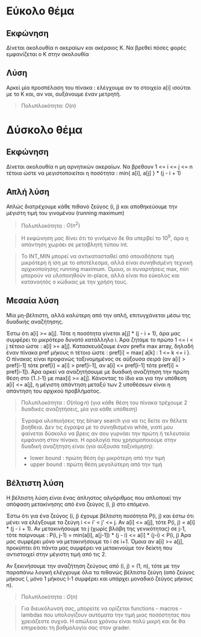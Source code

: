# Εύκολο θέμα 
## Εκφώνηση
Δίνεται ακολουθία n ακεραίων και ακέραιος Κ.  Nα βρεθεί πόσες φορές εμφανίζεται
ο Κ στην ακολουθία

## Λύση
Αρκεί μία προσπέλαση του πίνακα : ελέγχουμε αν το στοιχείο a[i] ισούται με το K
και,  αν ναι,  αυξάνουμε έναν μετρητή.

> Πολυπλοκότητα: $O(n)$

# Δύσκολο θέμα
## Εκφώνηση
Δίνεται ακολουθία n μη αρνητικών ακεραίων.  Nα βρεθουν 1 <= i <= j <= n τέτοια
ώστε να μεγιστοποιείται η ποσότητα : min{ a[i], a[j] } * (j - i + 1)

## Απλή λύση
Απλώς διατρέχουμε κάθε πιθανό ζεύγος (i, j) και αποθηκεύουμε την μέγιστη τιμή
του γινομένου (running maximum)

> Πολυπλοκότητα : $O(n^2)$

> Η εκφώνηση μας δίνει ότι το γινόμενο δε θα υπερβεί το $10^9$,  άρα η απάντηση
> χωράει σε μεταβλητή τύπου int.

> Το INT_MIN μπορεί να αντικατασταθεί από οποιαδήποτε τιμή μικρότερη ή ίση με το
> αποτέλεσμα,  αλλά είναι συνηθισμένη τεχνική αρχικοποίησης running maximum.
> Όμοια,  οι συναρτήσεις max,  min μπορούν να υλοποιηθούν in-place,  αλλά είναι
> πιο εύκολος και κατανοητός ο κώδικας με την χρήση τους.

## Μεσαία λύση
Μία μη-βέλτιστη,  αλλά καλύτερη από την απλή,  επιτυγχάνεται μέσω της δυαδικής
αναζήτησης.

Έστω ότι a[i] >= a[j].  Τότε η ποσότητα γίνεται a[j] * (j - i + 1),  άρα μας
συμφέρει το μικρότερο δυνατό κατάλληλο i.  Άρα ζητάμε το πρώτο 1 <= i < j τέτοιο
ώστε : a[i] >= a[j].
Κατασκευάζουμε έναν prefix max array,  δηλαδή έναν πίνακα pref μήκους n τέτοιο
ώστε : pref[i] = max{ a[k] : 1 <= k <= i }.  Ο πίνακας είναι προφανώς
ταξινομημένος σε αύξουσα σειρά (αν a[i] > pref[i-1] τότε pref[i] = a[i] > pref[i-1],
αν a[i] <= pref[i-1] τότε pref[i] = pref[i-1]).  Άρα αρκεί να αναζητήσουμε με
δυαδική αναζήτηση την πρώτη θέση στο {1..l-1} με max[i] >= a[j].
Κάνοντας το ίδιο και για την υπόθεση a[i] <= a[j],  η μέγιστη απάντηση μεταξύ
των 2 υποθέσεων είναι η απάντηση του αρχικού προβλήματος.

> Πολυπλοκότητα : $O(n\log n)$ (για κάθε θέση του πίνακα τρέχουμε 2 δυαδικές
> αναζητήσεις,  μία για κάθε υπόθεση)

> Έγραψα υλοποιήσεις της binary search για να τις δείτε αν θέλετε βοήθεια.  Δεν
> τις έγραψα με το συνηθισμένο while,  γιατί μου φαίνεται δύσκολο να βρεις αν
> σου γυρνάει την πρώτη ή τελευταία εμφάνιση στον πίνακα.  Η ορολογία που
> χρησιμοποιούμε στην δυαδική αναζήτηση είναι (για αύξουσα ταξινόμηση):
> - lower bound : πρώτη θέση όχι μικρότερη από την τιμή
> - upper bound : πρώτη θέση μεγαλύτερη από την τιμή

## Βέλτιστη λύση
Η βέλτιστη λύση είναι ένας άπληστος αλγόριθμος που απλοποιεί την απόφαση
μετακίνησης από ένα ζεύγος (i, j) στο επόμενο.

Έστω ότι για ένα ζεύγος (i, j) έχουμε βέλτιστη ποσότητα P(i, j) και έστω ότι
μένει να ελέγξουμε τα ζεύγη i <= i' < j' <= j.  Αν a[i] <= a[j],  τότε
P(i, j) = a[i] * (j - i + 1).  Αν μετακινήσουμε το j (χωρίς βλάβη της γενικότητας)
σε j-1,  τότε παίρνουμε :
P(i, j-1) = min(a[i], a[j-1]) * (j - i) <= a[i] * (j-i) < P(i, j)
Άρα μας συμφέρει μόνο να μετακινήσουμε το i σε i+1.
Όμοια αν a[i] >= a[j],  προκύπτει ότι πάντα μας συμφέρει να μετακινούμε τον
δείκτη που αντιστοιχεί στην μέγιστη τιμή από τις 2.

Αν ξεκινήσουμε την αναζήτηση ζεύγους από (i, j) = (1, n),  τότε με την παραπάνω
λογική ελέγχουμε όλα τα πιθανώς βέλτιστα ζεύγη (από ζεύγος μήκους l,  μόνο 1
μήκους l-1 συμφέρει και υπάρχει μοναδικό ζεύγος μήκους n).

> Πολυπλοκότητα : $O(n)$

> Για διευκόλυνσή σας,  μπορείτε να ορίζεται functions - macros - lambdas που
> υπολογίζουν αυτόματα την τιμή μιας ποσόστητας που χρειάζεστε συχνά.  Η απώλεια
> χρόνου είναι πολύ μικρή και δε θα επηρεάσει τη βαθμολογία σας στον grader.
